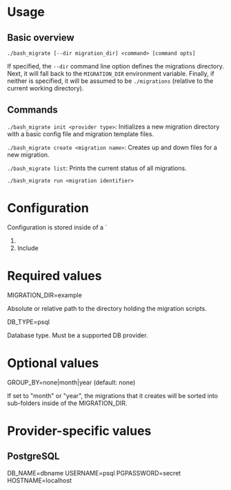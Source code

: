 # Usage

## Basic overview

`./bash_migrate [--dir migration_dir] <command> [command opts]`

If specified, the `--dir` command line option defines the migrations directory.
Next, it will fall back to the `MIGRATION_DIR` environment variable.
Finally, if neither is specified, it will be assumed to be `./migrations` (relative to the current working directory).

## Commands

`./bash_migrate init <provider type>`: Initializes a new migration directory with a basic config file and migration template files.

`./bash_migrate create <migration name>`: Creates up and down files for a new migration.

`./bash_migrate list`: Prints the current status of all migrations.

`./bash_migrate run <migration identifier>` 

# Configuration

Configuration is stored inside of a `

1) 
1) Include 

# Required values

MIGRATION_DIR=example

Absolute or relative path to the directory holding the migration scripts.

DB_TYPE=psql

Database type.
Must be a supported DB provider.

# Optional values

GROUP_BY=none|month|year (default: none)

If set to "month" or "year", the migrations that it creates will be sorted into sub-folders inside of the MIGRATION_DIR.

# Provider-specific values

## PostgreSQL

DB_NAME=dbname
USERNAME=psql
PGPASSWORD=secret
HOSTNAME=localhost
